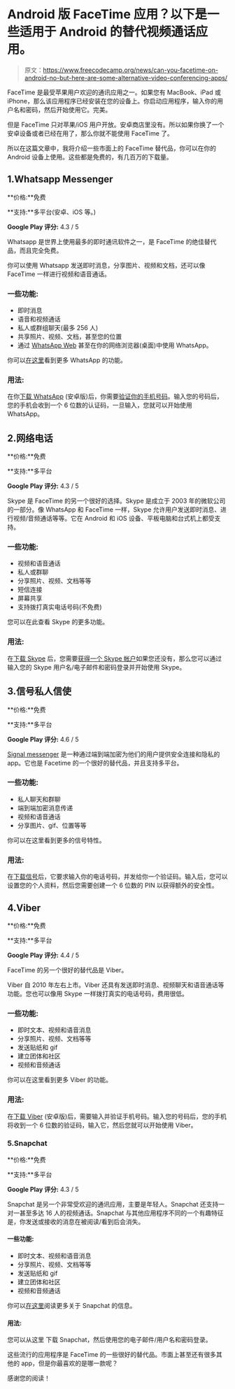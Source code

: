 # Android 版 FaceTime 应用？以下是一些适用于 Android 的替代视频通话应用。

> 原文：<https://www.freecodecamp.org/news/can-you-facetime-on-android-no-but-here-are-some-alternative-video-conferencing-apps/>

FaceTime 是最受苹果用户欢迎的通讯应用之一。如果您有 MacBook、iPad 或 iPhone，那么该应用程序已经安装在您的设备上。你启动应用程序，输入你的用户名和密码，然后开始使用它。完美。

但是 FaceTime 只对苹果/iOS 用户开放。安卓商店里没有。所以如果你换了一个安卓设备或者已经在用了，那么你就不能使用 FaceTime 了。

所以在这篇文章中，我将介绍一些市面上的 FaceTime 替代品，你可以在你的 Android 设备上使用。这些都是免费的，有几百万的下载量。

## 1.Whatsapp Messenger

**价格:**免费

**支持:**多平台(安卓、iOS 等。)

**Google Play 评分:** 4.3 / 5

Whatsapp 是世界上使用最多的即时通讯软件之一，是 FaceTime 的绝佳替代品，而且完全免费。

你可以使用 Whatsapp 发送即时消息，分享图片、视频和文档，还可以像 FaceTime 一样进行视频和语音通话。

### 一些功能:

*   即时消息
*   语音和视频通话
*   私人或群组聊天(最多 256 人)
*   共享照片、视频、文档，甚至您的位置
*   通过 [WhatsApp Web](https://web.whatsapp.com/) 甚至在你的网络浏览器(桌面)中使用 WhatsApp。

你可以[在这里](https://www.whatsapp.com/features/)看到更多 WhatsApp 的功能。

### 用法:

在你[下载 WhatsApp](https://play.google.com/store/apps/details?id=com.whatsapp) (安卓版)后，你需要[验证你的手机号码](https://faq.whatsapp.com/en/android/20970873/)。输入您的号码后，您的手机会收到一个 6 位数的认证码，一旦输入，您就可以开始使用 WhatsApp。

## 2.网络电话

**价格:**免费

**支持:**多平台

**Google Play 评分:** 4.3 / 5

Skype 是 FaceTime 的另一个很好的选择。Skype 是成立于 2003 年的微软公司的一部分。像 WhatsApp 和 FaceTime 一样，Skype 允许用户发送即时消息、进行视频/音频通话等等。它在 Android 和 iOS 设备、平板电脑和台式机上都受支持。

### 一些功能:

*   视频和语音通话
*   私人或群聊
*   分享照片、视频、文档等等
*   短信连接
*   屏幕共享
*   支持拨打真实电话号码(不免费)

您可以在此查看 Skype 的更多功能。

### 用法:

在[下载 Skype](https://play.google.com/store/apps/details?id=com.skype.raider&hl=en_US) 后，您需要[获得一个 Skype 帐户](https://support.skype.com/en/faq/FA12413/how-do-i-create-a-new-account-for-skype)如果您还没有，那么您可以通过输入您的 Skype 用户名/电子邮件和密码登录并开始使用 Skype。

## 3.信号私人信使

**价格:**免费

**支持:**多平台

**Google Play 评分:** 4.6 / 5

[Signal messenger](https://support.signal.org/hc/en-us) 是一种通过端到端加密为他们的用户提供安全连接和隐私的 app。它也是 Facetime 的一个很好的替代品，并且支持多平台。

### 一些功能:

*   私人聊天和群聊
*   端到端加密消息传递
*   视频和语音通话
*   分享图片、gif、位置等等

你可以在这里看到更多的信号特性。

### 用法:

在[下载信号](https://signal.org/download/)后，它要求输入你的电话号码，并发给你一个验证码。输入后，您可以设置您的个人资料，然后您需要创建一个 6 位数的 PIN 以获得额外的安全性。

## 4.Viber

**价格:**免费

**支持:**多平台

**Google Play 评分:** 4.4 / 5

FaceTime 的另一个很好的替代品是 Viber。

Viber 自 2010 年左右上市。Viber 还具有发送即时消息、视频聊天和语音通话等功能。您也可以像用 Skype 一样拨打真实的电话号码，费用很低。

### 一些功能:

*   即时文本、视频和语音消息
*   分享照片、视频、文档等等
*   发送贴纸和 gif
*   建立团体和社区
*   视频和音频通话

你可以在这里看到更多 Viber 的功能。

### 用法:

在[下载 Viber](https://www.viber.com/download/) (安卓版)后，需要输入并验证手机号码。输入您的号码后，您的手机将收到一个 6 位数的验证码，输入它，然后您就可以开始使用 Viber。

### 5.Snapchat

**价格:**免费

**支持:**多平台

**Google Play 评分:** 4.3 / 5

Snapchat 是另一个非常受欢迎的通讯应用，主要是年轻人。Snapchat 还支持一对一甚至多达 16 人的视频通话。Snapchat 与其他应用程序不同的一个有趣特征是，你发送或接收的消息在被阅读/看到后会消失。

#### 一些功能:

*   即时文本、视频和语音消息
*   分享照片、视频、文档等等
*   发送贴纸和 gif
*   建立团体和社区
*   视频和音频通话

你可以[在这里](https://support.snapchat.com/en-US)阅读更多关于 Snapchat 的信息。

#### 用法:

您可以从这里 下载 Snapchat，然后使用您的电子邮件/用户名和密码登录。

这些流行的应用程序是 FaceTime 的一些很好的替代品。市面上甚至还有很多其他的 app，但是你最喜欢的是哪一款呢？

感谢您的阅读！
